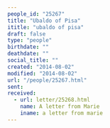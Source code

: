 ```yaml
---
people_id: "25267"
title: "Ubaldo of Pisa"
ititle: "ubaldo of pisa"
draft: false
type: "people"
birthdate: ""
deathdate: ""
social_title: ""
created: "2014-08-02"
modified: "2014-08-02"
url: "/people/25267.html"
sent:
received:
  - url: letter/25268.html
    name: A letter from Marie
    iname: a letter from marie
---
```

